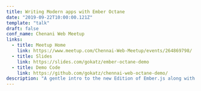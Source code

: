 ```yaml
---
title: Writing Modern apps with Ember Octane
date: "2019-09-22T10:00:00.121Z"
template: "talk"
draft: false
conf_name: Chenani Web Meetup
links:
  - title: Meetup Home
    link: https://www.meetup.com/Chennai-Web-Meetup/events/264869798/
  - title: Slides
    link: https://slides.com/gokatz/ember-octane-demo
  - title: Demo Code
    link: https://github.com/gokatz/chennai-web-octane-demo/
description: "A gentle intro to the new Edition of Ember.js along with a small demo about how to write a component in Ember Octane"
---
```

